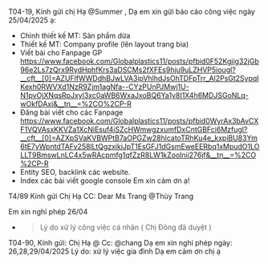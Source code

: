 

T04-19,
Kính gửi chị Hạ @Summer ,
Dạ em xin gửi báo cáo công việc ngày 25/04/2025 ạ:
- Chỉnh thiết kế MT: Sản phẩm dừa
- Thiết kế MT: Company profile (lên layout trang bìa)
- Viết bài cho Fanpage GP
https://www.facebook.com/Globalplastics11/posts/pfbid0F52Kgjig32jGb96e2Ls7zQrx9RydHphfKrs3aDSCMs2fXFEs9hju9uLZHVP5iougl?__cft__[0]=AZUFlfWWDdhBJwLVA3ipVhlhdJsOhTDFpTrr_Al2PsGt2SypqIKexh0RWVXd1NzR9Zjm1agNfa--CYzPUnPJMwj1U-N1pvOjXNqsRpJxyl3xc0aWB6WxaJxoBQ6Ya1y8I1X4h6MDJSGoNLq-wOkfDAxi&__tn__=%2CO%2CP-R
- Đăng bài viết cho các Fanpage
https://www.facebook.com/Globalplastics11/posts/pfbid0WyrAx3bAvCXF1VQVAsxKKVZa1XcNiEsuf4iSZcHWmwgzxumfDxCntGBFci6Mzfugl?__cft__[0]=AZXpSVaKVBWPtB7aOPGZw28hlcatoTRhKu4e_kxpiBU83Ym6tE7yWpntdTAFv258lLtQgzxikiJpT1EsGFJ1dGsmEweEERbq1xMpudO1LOLLT9BmswLnLC4x5wRAcpmfg1qfZzR8LW1kZoolnii276jf&__tn__=%2CO%2CP-R
- Entity SEO, backlink các website.
- Index các bài viết google console
Em xin cảm ơn ạ!


T4/89 Kính gửi Chị Hạ 
CC: Dear Ms Trang @Thùy Trang 

Em xin nghỉ phép 26/04
- > Lý do xử lý công việc cá nhân
( Chị Đông đã duyệt )

T04-90,
Kính gửi: Chị Hạ @
Cc: @chang 
Dạ em xin nghỉ phép ngày: 26,28,29/04/2025
Lý do: xử lý việc gia đình
Dạ em cảm ơn chị ạ